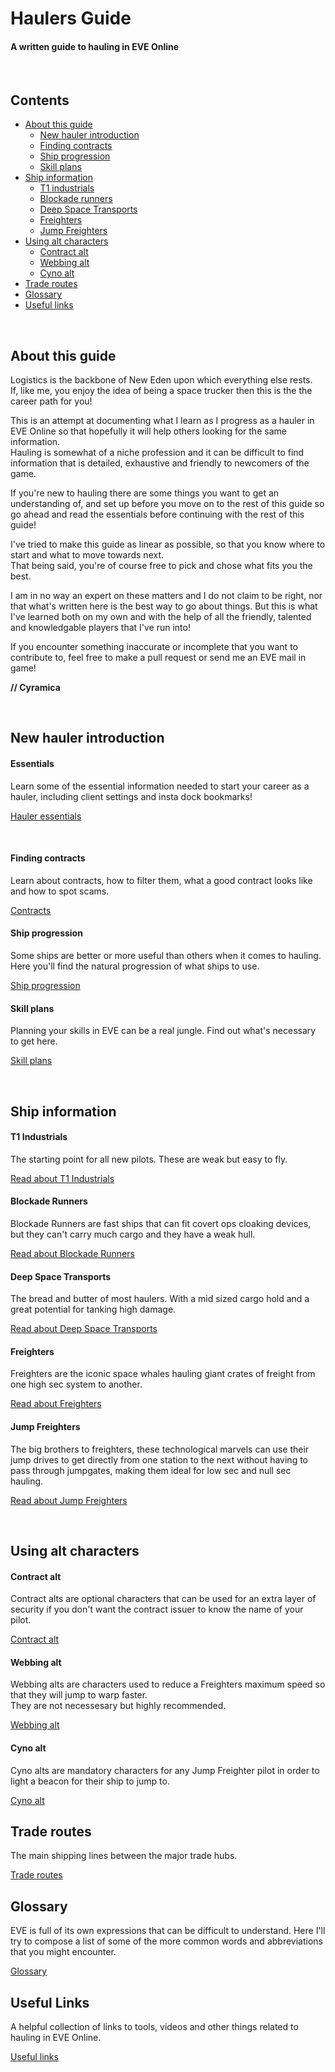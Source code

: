 # Haulers Guide #
#### A written guide to hauling in EVE Online
<br>  


## Contents

- [About this guide](#about-this-guide)
  - [New hauler introduction](#new-hauler-introduction)
  - [Finding contracts](#finding-contracts)
  - [Ship progression](#ship-progression)
  - [Skill plans](#skill-plans)
- [Ship information](#ship-information)
  - [T1 industrials](#t1-industrials)
  - [Blockade runners](#blockade-runners)
  - [Deep Space Transports](#deep-space-transports)
  - [Freighters](#freighters)
  - [Jump Freighters](#jump-freighters)
- [Using alt characters](#using-alt-characters)
  - [Contract alt](#contract-alt)
  - [Webbing alt](#webbing-alt)
  - [Cyno alt](#cyno-alt)
- [Trade routes](#trade-routes)
- [Glossary](#glossary)
- [Useful links](#useful-links)

<br>


## About this guide
Logistics is the backbone of New Eden upon which everything else rests.  
If, like me, you enjoy the idea of being a space trucker then this is the the career path for you!

This is an attempt at documenting what I learn as I progress as a hauler in EVE Online so that hopefully it will help others looking for the same information.  
Hauling is somewhat of a niche profession and it can be difficult to find information that is detailed, exhaustive and friendly to newcomers of the game.

If you're new to hauling there are some things you want to get an understanding of, and set up before you move on to the rest of this guide so go ahead and read the essentials before continuing with the rest of this guide!

I've tried to make this guide as linear as possible, so that you know where to start and what to move towards next.  
That being said, you're of course free to pick and chose what fits you the best.

I am in no way an expert on these matters and I do not claim to be right, nor that what's written here is the best way to go about things. But this is what I've learned both on my own and with the help of all the friendly, talented and knowledgable players that I've run into!

If you encounter something inaccurate or incomplete that you want to contribute to, feel free to make a pull request or send me an EVE mail in game!

**// Cyramica**

<br>

## New hauler introduction

#### Essentials 

Learn some of the essential information needed to start your career as a hauler, including client settings and insta dock bookmarks!

[Hauler essentials](docs/essentials.md)

<br>


#### Finding contracts

Learn about contracts, how to filter them, what a good contract looks like and how to spot scams.

[Contracts](docs/contracts.md)

#### Ship progression

Some ships are better or more useful than others when it comes to hauling.  
Here you'll find the natural progression of what ships to use.

[Ship progression](docs/ship-progression.md)

#### Skill plans

Planning your skills in EVE can be a real jungle. Find out what's necessary to get here.

[Skill plans](docs/skill-plans.md)

<br>

## Ship information

#### T1 Industrials

The starting point for all new pilots. These are weak but easy to fly.

[Read about T1 Industrials](docs/t1-industrials.md)

#### Blockade Runners

Blockade Runners are fast ships that can fit covert ops cloaking devices, but they can't carry much cargo and they have a weak hull.

[Read about Blockade Runners](docs/blockade-runners.md)

#### Deep Space Transports

The bread and butter of most haulers. With a mid sized cargo hold and a great potential for tanking high damage.

[Read about Deep Space Transports](docs/deep-space-transports.md)

#### Freighters

Freighters are the iconic space whales hauling giant crates of freight from one high sec system to another.

[Read about Freighters](docs/freighters.md)

#### Jump Freighters

The big brothers to freighters, these technological marvels can use their jump drives to get directly from one station to the next without having to pass through jumpgates, making them ideal for low sec and null sec hauling.

[Read about Jump Freighters](docs/jump-freighters.md)

<br>


## Using alt characters
#### Contract alt

Contract alts are optional characters that can be used for an extra layer of security if you don't want the contract issuer to know the name of your pilot.

[Contract alt](docs/contract-alt.md)

#### Webbing alt

Webbing alts are characters used to reduce a Freighters maximum speed so that they will jump to warp faster.  
They are not necessesary but highly recommended.

[Webbing alt](docs/webbing-alt.md)

#### Cyno alt

Cyno alts are mandatory characters for any Jump Freighter pilot in order to light a beacon for their ship to jump to.

[Cyno alt](docs/cyno-alt.md)

## Trade routes

The main shipping lines between the major trade hubs.

[Trade routes](docs/trade-routes.md)

## Glossary

EVE is full of its own expressions that can be difficult to understand. Here I'll try to compose a list of some of the more common words and abbreviations that you might encounter.

[Glossary](docs/glossary.md)


## Useful Links

A helpful collection of links to tools, videos and other things related to hauling in EVE Online.

[Useful links](docs/useful-links.md)
